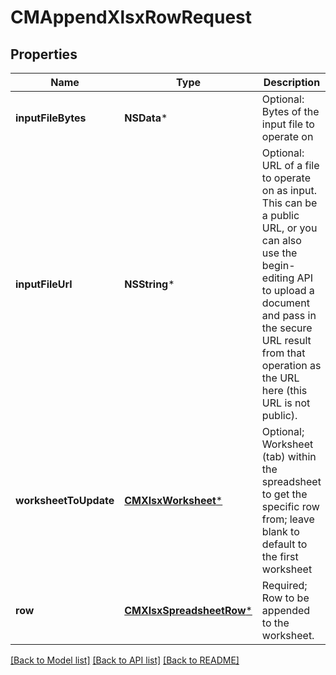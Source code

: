 # CMAppendXlsxRowRequest

## Properties
Name | Type | Description | Notes
------------ | ------------- | ------------- | -------------
**inputFileBytes** | **NSData*** | Optional: Bytes of the input file to operate on | [optional] 
**inputFileUrl** | **NSString*** | Optional: URL of a file to operate on as input.  This can be a public URL, or you can also use the begin-editing API to upload a document and pass in the secure URL result from that operation as the URL here (this URL is not public). | [optional] 
**worksheetToUpdate** | [**CMXlsxWorksheet***](CMXlsxWorksheet.md) | Optional; Worksheet (tab) within the spreadsheet to get the specific row from; leave blank to default to the first worksheet | [optional] 
**row** | [**CMXlsxSpreadsheetRow***](CMXlsxSpreadsheetRow.md) | Required; Row to be appended to the worksheet. | [optional] 

[[Back to Model list]](../README.md#documentation-for-models) [[Back to API list]](../README.md#documentation-for-api-endpoints) [[Back to README]](../README.md)



